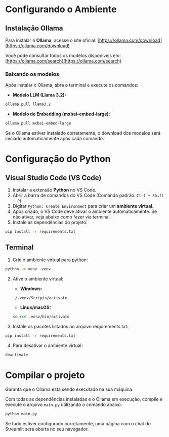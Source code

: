 # Configurando o Ambiente

## Instalação Ollama

Para instalar o **Ollama**, acesse o site oficial:
[https://ollama.com/download](https://ollama.com/download)

Você pode consultar todos os modelos disponíveis em:
[https://ollama.com/search](https://ollama.com/search)

### Baixando os modelos

Após instalar o Ollama, abra o terminal e execute os comandos:
- **Modelo LLM (Llama 3.2):**
```bash
ollama pull llama3.2
```

- **Modelo de Embedding (mxbai-embed-large):**
```bash
ollama pull mxbai-embed-large
```

Se o Ollama estiver instalado corretamente, o download dos modelos será iniciado automaticamente após cada comando.

# Configuração do Python
## Visual Studio Code (VS Code)
1. Instalar a extensão **Python** no VS Code.
2. Abrir a barra de comandos do VS Code (Comando padrão: `Ctrl + Shift + P`). 
3. Digitar `Python: Create Environment` para criar um **ambiente virtual**.
4. Após criado, o VS Code deve ativar o ambiente automaticamente. Se não ativar, veja abaixo como fazer via terminal.
5. Instale as dependências do projeto:
```bash
pip install -r requirements.txt
```


## Terminal
1. Crie o ambiente virtual para python:
```bash
python -m venv .venv
```

2. Ative o ambiente virtual:
    - **Windows:**
    ```bash
    ./.venv/Scripts/activate
    ```
    - **Linux/macOS:**
    ```bash
    source .venv/bin/activate
    ```

3. Instale os pacotes listados no arquivo requirements.txt:
```bash
pip install -r requirements.txt
```

4. Para desativar o ambiente virtual:
```bash
deactivate
```

# Compilar o projeto

Garanta que o Ollama esta sendo executado na sua máquina.

Com todas as dependências instaladas e o Ollama em execução, compile e execute o arquivo `main.py` utilizando o comando abaixo:

```bash
python main.py
```

Se tudo estiver configurado corretamente, uma página com o chat do Streamlit será aberta no seu navegador.